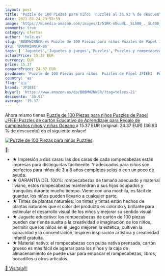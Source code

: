 ```yaml
---
layout: post
title: 'Puzzle de 100 Piezas para niños  Puzzles al 36.93 % de descuento'
date: 2021-08-24 23:58:59
image: 'https://m.media-amazon.com/images/I/51RK-mSuudL._SL500_._SL400_.jpg'
comments: true
category: ofertas
author: 'tole.es'
slug: 'B08MW2NNCR-es Puzzle de 100 Piezas para niños Puzzles de Papel JFIEEI...'
sku: 'B08MW2NNCR-es'
tags: [ 'Juguetes','Juguetes y juegos','Puzzles','Puzzles y rompecabezas','jfieei','puzzle','puzzles', ]
actualPrice: 15.37 EUR
currency: EUR
price: 15.37
comparePrice: 24.37 EUR
prodname: 'Puzzle de 100 Piezas para niños  Puzzles de Papel JFIEEI  Puzzles de cartón Educativo de Aprendizaje para Regalo de cumpleaños  niños y niñas  Oceano '
country: 'es'
flag: '🇪🇸'
brand: 'JFIEEI'
buyurl: 'https://www.amazon.es/dp/B08MW2NNCR/?tag=tolees-21'
descuento: '36.93'
average: '15.37'
---
```


Ahora mismo tienes [Puzzle de 100 Piezas para niños  Puzzles de Papel JFIEEI  Puzzles de cartón Educativo de Aprendizaje para Regalo de cumpleaños  niños y niñas  Oceano ](https://www.amazon.es/dp/B08MW2NNCR/?tag=tolees-21) a 15.37 EUR (original: 24.37 EUR) (36.93 %  de descuento) en el siguiente enlace!

[![Puzzle de 100 Piezas para niños  Puzzles](https://m.media-amazon.com/images/I/51RK-mSuudL._SL500_._SL400_.jpg)](https://www.amazon.es/dp/B08MW2NNCR/?tag=tolees-21)

🔎:

- ★ Impresión a dos caras: las dos caras de cada rompecabezas están impresas para distinguirlas fácilmente. Y adecuados para niños son perfectos para niños de 3 a 8 años completos solos o con un poco de ayuda.
- ★ GARANTÍA DEL 100%: rompecabezas de tamaño adecuado y material liviano, estos rompecabezas mantendrán a sus hijos ocupados y tranquilos durante mucho tiempo. Viene con una mochila, es fácil de guardar, los niños pueden llevarlo a cualquier parte.
- ★ Tintes de plantas naturales: los tintes y tintas están hechos de plantas naturales que el color del producto es colorido y brillante para estimular el desarrollo visual de los niños y mejorar su sentido visual.
- ★ Juguete educativo: los rompecabezas de cartón de 100 piezas pueden dar rienda suelta a la creatividad e imaginación de los niños, permitir que los niños en el juego mejoren la estética, cultiven la capacidad y la concentración, inspiren inspiración artística y creatividad infantil gratuita.
- ★ Material nativo: el rompecabezas con pulpa nativa prensada, cartón grueso es más fácil de agarrar para los niños y la caja de almacenamiento se puede usar para empacar el rompecabezas, libros, bocadillos u otros artículos.

[🛒 Visítala!!!](https://www.amazon.es/dp/B08MW2NNCR/?tag=tolees-21)
